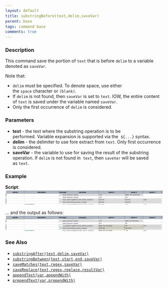 ```yaml
---
layout: default
title: substringBefore(text,delim,saveVar)
parent: base
tags: command base
comments: true
---
```



### Description
This command save the portion of `text` that is before `delim` to a variable denoted as `saveVar`.

Note that:
- `delim` must be specified. To denote space, use either the `space` character or `(blank)`.
- If `delim` is not found, then `saveVar` is set to `text`. IOW, the entire content of `text` is saved under the 
  variable named `saveVar`. 
- Only the first occurrence of `delim` is considered.


### Parameters
- **text** - the text where the substring operation is to be performed. Variable expansion is supported via the 
  `${...}` syntax.
- **delim** - the delimiter to use fore extract from `text`. Only first occurrence is considered.
- **saveVar** - the variable to use for saving the result of the substring operation. If `delim` is not found in 
  `text`, then `saveVar` will be saved as `text`.


### Example
**Script**:<br/>
![script](image/substringBefore_01.png)

... and the output as follows:<br/>
![output](image/substringBefore_02.png)


### See Also
- [`substringAfter(text,delim,saveVar)`](substringAfter(text,delim,saveVar))
- [`substringBetween(text,start,end,saveVar)`](substringBetween(text,start,end,saveVar))
- [`saveMatches(text,regex,saveVar)`](saveMatches(text,regex,saveVar))
- [`saveReplace(text,regex,replace,resultVar)`](saveReplace(text,regex,replace,resultVar))
- [`appendText(var,appendWith)`](appendText(var,appendWith))
- [`prependText(var,prependWith)`](prependText(var,prependWith))